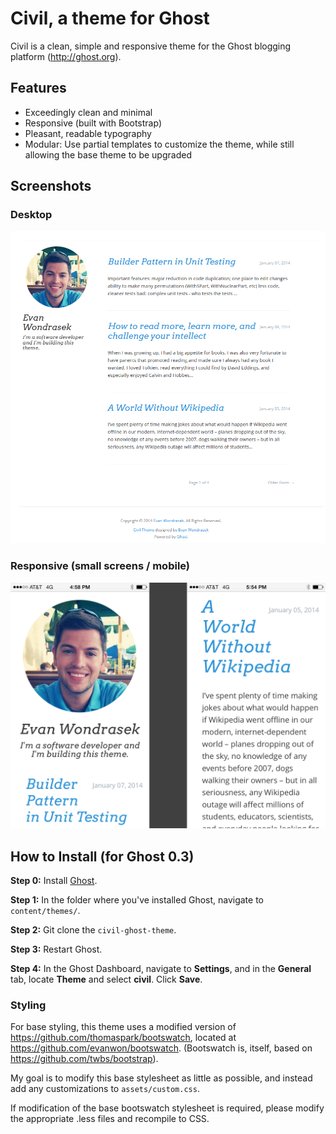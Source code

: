 Civil, a theme for Ghost
=================

Civil is a clean, simple and responsive theme for the Ghost blogging platform (http://ghost.org).

## Features

- Exceedingly clean and minimal
- Responsive (built with Bootstrap)
- Pleasant, readable typography
- Modular: Use partial templates to customize the theme, while still allowing the base theme to be upgraded

## Screenshots

### Desktop

![](screenshots/ghost-desktop.png)

### Responsive (small screens / mobile)

![](screenshots/ghost-mobile.png)

## How to Install (for Ghost 0.3)

**Step 0:** Install [Ghost](https://ghost.org/).

**Step 1:** In the folder where you've installed Ghost, navigate to `content/themes/`.

**Step 2:** Git clone the `civil-ghost-theme`.

**Step 3:** Restart Ghost.

**Step 4:** In the Ghost Dashboard, navigate to **Settings**, and in the **General** tab, locate **Theme** and select **civil**. Click **Save**.

### Styling

For base styling, this theme uses a modified version of https://github.com/thomaspark/bootswatch, located at https://github.com/evanwon/bootswatch. (Bootswatch is, itself, based on https://github.com/twbs/bootstrap). 

My goal is to modify this base stylesheet as little as possible, and instead add any customizations to `assets/custom.css`.

If modification of the base bootswatch stylesheet is required, please modify the appropriate .less files and recompile to CSS.
